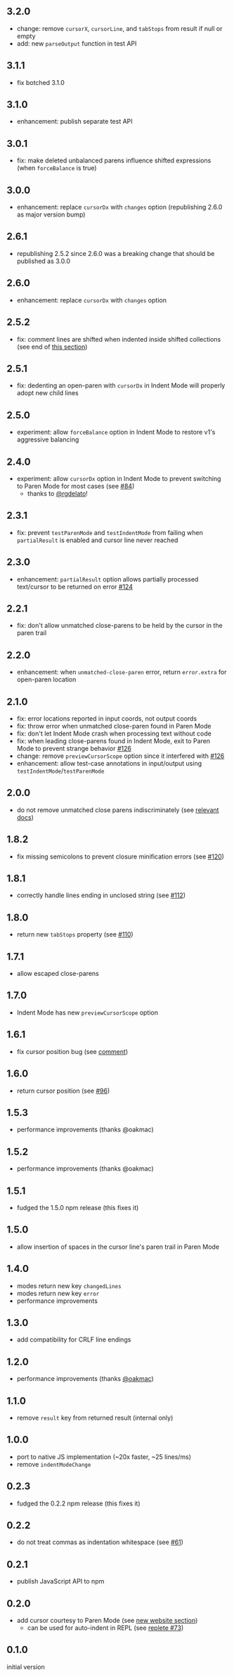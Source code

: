 ## 3.2.0

- change: remove `cursorX`, `cursorLine`, and `tabStops` from result if null or empty
- add: new `parseOutput` function in test API

## 3.1.1

- fix botched 3.1.0

## 3.1.0

- enhancement: publish separate test API

## 3.0.1

- fix: make deleted unbalanced parens influence shifted expressions (when `forceBalance` is true)

## 3.0.0

- enhancement: replace `cursorDx` with `changes` option (republishing 2.6.0 as major version bump)

## 2.6.1

- republishing 2.5.2 since 2.6.0 was a breaking change that should be published as 3.0.0

## 2.6.0

- enhancement: replace `cursorDx` with `changes` option

## 2.5.2

- fix: comment lines are shifted when indented inside shifted collections (see end of [this section](doc/code.md#preserving-relative-indentation-while-typing))

## 2.5.1

- fix: dedenting an open-paren with `cursorDx` in Indent Mode will properly adopt new child lines

## 2.5.0

- experiment: allow `forceBalance` option in Indent Mode to restore v1's aggressive balancing

## 2.4.0

- experiment: allow `cursorDx` option in Indent Mode to prevent switching to Paren Mode for most cases (see [#84](https://github.com/shaunlebron/parinfer/issues/86))
  - thanks to [@rgdelato](https://github.com/rgdelato)!

## 2.3.1

- fix: prevent `testParenMode` and `testIndentMode` from failing when `partialResult` is enabled and cursor line never reached

## 2.3.0

- enhancement: `partialResult` option allows partially processed text/cursor to be returned on error [#124](https://github.com/shaunlebron/parinfer/issues/124)

## 2.2.1

- fix: don't allow unmatched close-parens to be held by the cursor in the paren trail

## 2.2.0

- enhancement: when `unmatched-close-paren` error, return `error.extra` for open-paren location

## 2.1.0

- fix: error locations reported in input coords, not output coords
- fix: throw error when unmatched close-paren found in Paren Mode
- fix: don't let Indent Mode crash when processing text without code
- fix: when leading close-parens found in Indent Mode, exit to Paren Mode to prevent strange behavior [#126]
- change: remove `previewCursorScope` option since it interfered with [#126]
- enhancement: allow test-case annotations in input/output using `testIndentMode`/`testParenMode`

[#126]:https://github.com/shaunlebron/parinfer/issues/126

## 2.0.0

- do not remove unmatched close parens indiscriminately (see [relevant docs](doc/code.md#unmatched-close-parens))

## 1.8.2

- fix missing semicolons to prevent closure minification errors (see [#120](https://github.com/shaunlebron/parinfer/issues/120))

## 1.8.1

- correctly handle lines ending in unclosed string (see [#112](https://github.com/shaunlebron/parinfer/issues/112))

## 1.8.0

- return new `tabStops` property (see [#110](https://github.com/shaunlebron/parinfer/pull/110))

## 1.7.1

- allow escaped close-parens

## 1.7.0

- Indent Mode has new `previewCursorScope` option

## 1.6.1

- fix cursor position bug (see [comment](https://github.com/shaunlebron/parinfer/issues/47#issuecomment-186063654))

## 1.6.0

- return cursor position (see [#96](https://github.com/shaunlebron/parinfer/pull/96))

## 1.5.3

- performance improvements (thanks @oakmac)

## 1.5.2

- performance improvements (thanks @oakmac)

## 1.5.1

- fudged the 1.5.0 npm release (this fixes it)

## 1.5.0

- allow insertion of spaces in the cursor line's paren trail in Paren Mode

## 1.4.0

- modes return new key `changedLines`
- modes return new key `error`
- performance improvements

## 1.3.0

- add compatibility for CRLF line endings

## 1.2.0

- performance improvements (thanks [@oakmac](https://github.com/oakmac))

## 1.1.0

- remove `result` key from returned result (internal only)

## 1.0.0

- port to native JS implementation (~20x faster, ~25 lines/ms)
- remove `indentModeChange`

## 0.2.3

- fudged the 0.2.2 npm release (this fixes it)

## 0.2.2

- do not treat commas as indentation whitespace (see [#61](https://github.com/shaunlebron/parinfer/issues/61))

## 0.2.1

- publish JavaScript API to npm

## 0.2.0

- add cursor courtesy to Paren Mode (see [new website section](http://shaunlebron.github.io/parinfer/#knowing-when-parens-move-in-paren-mode))
  - can be used for auto-indent in REPL (see [replete #73](https://github.com/mfikes/replete/issues/73#issuecomment-158712053))

## 0.1.0

initial version
